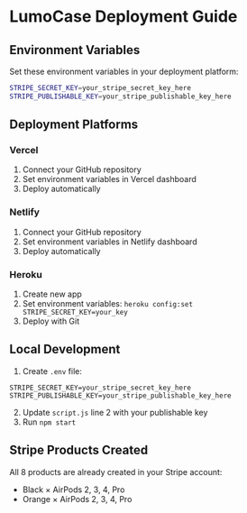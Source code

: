 # LumoCase Deployment Guide

## Environment Variables

Set these environment variables in your deployment platform:

```bash
STRIPE_SECRET_KEY=your_stripe_secret_key_here
STRIPE_PUBLISHABLE_KEY=your_stripe_publishable_key_here
```

## Deployment Platforms

### Vercel
1. Connect your GitHub repository
2. Set environment variables in Vercel dashboard
3. Deploy automatically

### Netlify
1. Connect your GitHub repository
2. Set environment variables in Netlify dashboard
3. Deploy automatically

### Heroku
1. Create new app
2. Set environment variables: `heroku config:set STRIPE_SECRET_KEY=your_key`
3. Deploy with Git

## Local Development

1. Create `.env` file:
```
STRIPE_SECRET_KEY=your_stripe_secret_key_here
STRIPE_PUBLISHABLE_KEY=your_stripe_publishable_key_here
```

2. Update `script.js` line 2 with your publishable key
3. Run `npm start`

## Stripe Products Created

All 8 products are already created in your Stripe account:
- Black × AirPods 2, 3, 4, Pro
- Orange × AirPods 2, 3, 4, Pro
